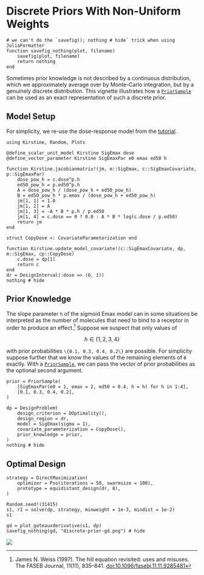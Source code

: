# Discrete Priors With Non-Uniform Weights

```@setup main
# we can't do the `savefig(); nothing # hide` trick when using JuliaFormatter
function savefig_nothing(plot, filename)
	savefig(plot, filename)
	return nothing
end
```

Sometimes prior knowledge is not described by a continuous distribution,
which we approximately average over by Monte-Carlo integration,
but by a genuinely discrete distribution.
This vignette illustrates how a [`PriorSample`](@ref)
can be used as an exact representation of such a discrete prior.

## Model Setup

For simplicity, we re-use the dose-response model from the [tutorial](tutorial.md).

```@example main
using Kirstine, Random, Plots

@define_scalar_unit_model Kirstine SigEmax dose
@define_vector_parameter Kirstine SigEmaxPar e0 emax ed50 h

function Kirstine.jacobianmatrix!(jm, m::SigEmax, c::SigEmaxCovariate, p::SigEmaxPar)
    dose_pow_h = c.dose^p.h
    ed50_pow_h = p.ed50^p.h
    A = dose_pow_h / (dose_pow_h + ed50_pow_h)
    B = ed50_pow_h * p.emax / (dose_pow_h + ed50_pow_h)
    jm[1, 1] = 1.0
    jm[1, 2] = A
    jm[1, 3] = -A * B * p.h / p.ed50
    jm[1, 4] = c.dose == 0 ? 0.0 : A * B * log(c.dose / p.ed50)
    return jm
end

struct CopyDose <: CovariateParameterization end

function Kirstine.update_model_covariate!(c::SigEmaxCovariate, dp, m::SigEmax, cp::CopyDose)
    c.dose = dp[1]
    return c
end
dr = DesignInterval(:dose => (0, 1))
nothing # hide
```

## Prior Knowledge

The slope parameter ``h`` of the sigmoid Emax model can in some situations be interpreted
as the number of molecules that need to bind to a receptor in order to produce an effect.[^W97]
Suppose we suspect that only values of

```math
h\in\{1,2,3,4\}
```

with prior probabilities ``\{0.1, 0.3, 0.4, 0.2\}`` are possible.
For simplicity suppose further
that we know the values of the remaining elements of ``θ`` exactly.
With a [`PriorSample`](@ref),
we can pass the vector of prior probabilities as the optional second argument.

```@example main
prior = PriorSample(
    [SigEmaxPar(e0 = 1, emax = 2, ed50 = 0.4, h = h) for h in 1:4],
    [0.1, 0.3, 0.4, 0.2],
)

dp = DesignProblem(
    design_criterion = DOptimality(),
    design_region = dr,
    model = SigEmax(sigma = 1),
    covariate_parameterization = CopyDose(),
    prior_knowledge = prior,
)
nothing # hide
```

[^W97]: James N. Weiss (1997). The hill equation revisited: uses and misuses. The FASEB Journal, 11(11), 835–841. [doi:10.1096/fasebj.11.11.9285481](http://dx.doi.org/10.1096/fasebj.11.11.9285481)
## Optimal Design

```@example main
strategy = DirectMaximization(
    optimizer = Pso(iterations = 50, swarmsize = 100),
    prototype = equidistant_design(dr, 8),
)

Random.seed!(31415)
s1, r1 = solve(dp, strategy, minweight = 1e-3, mindist = 1e-2)
s1
```

```@example main
gd = plot_gateauxderivative(s1, dp)
savefig_nothing(gd, "discrete-prior-gd.png") # hide
```

![](discrete-prior-gd.png)
